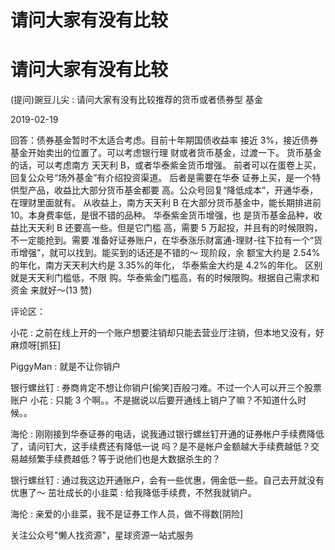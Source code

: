 # 请问大家有没有比较

# 请问大家有没有比较

(提问)豌豆儿尖 : 请问大家有没有比较推荐的货币或者债券型 基金

2019-02-19

回答：债券基金暂时不太适合考虑。目前十年期国债收益率 接近 3%，接近债券基金开始卖出的位置了。可以考虑银行理 财或者货币基金，过渡一下。 货币基金的话，可以考虑南方 天天利 B，或者华泰紫金货币增强。 前者可以在蛋卷上买， 回复公众号“场外基金”有介绍投资渠道。 后者是需要在华泰 证券上买，是一个特供型产品，收益比大部分货币基金都要 高。公众号回复“降低成本”，开通华泰，在理财里面就有。 从收益上，南方天天利 B 在大部分货币基金中，能长期排进前 10。本身费率低，是很不错的品种。 华泰紫金货币增强，也 是货币基金品种，收益比天天利 B 还要高一些。但是它门槛 高，需要 5 万起投，并且有的时候限购，不一定能抢到。需要 准备好证券账户，在华泰涨乐财富通-理财-往下拉有一个“货 币增强”，就可以找到。能买到的话还是不错的～ 现阶段，余 额宝大约是 2.54%的年化，南方天天利大约是 3.35%的年化， 华泰紫金大约是 4.2%的年化。 区别就是天天利门槛低，不限 购。华泰紫金门槛高，有的时候限购。根据自己需求和资金 来就好～(13 赞)

评论区：

小花 : 之前在线上开的一个账户想要注销却只能去营业厅注销，但本地又没有，好麻烦呀[抓狂]

PiggyMan : 就是不让你销户

银行螺丝钉 : 券商肯定不想让你销户[偷笑]百般刁难。不过一个人可以开三个股票账户 小花 : 只能 3 个啊。。不是据说以后要开通线上销户了嘛？不知道什么时候。。

海伦 : 刚刚接到华泰证券的电话，说我通过银行螺丝钉开通的证券帐户手续费降低了，请问钉大，这手续费还有降低一说 吗？是不是帐户金额越大手续费越低？交易越频繁手续费越低？等于说他们也是大数据杀生的？

银行螺丝钉 : 通过我这边开通账户，会有一些优惠，佣金低一些。自己去开就没有优惠了～ 茁壮成长的小韭菜 : 给我降低手续费，不然我就销户。

海伦 : 亲爱的小韭菜，我不是证券工作人员，做不得数[阴险]

关注公众号"懒人找资源"，星球资源一站式服务